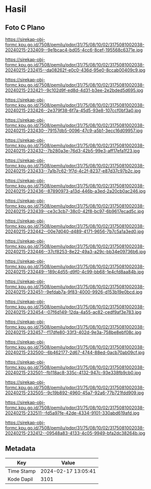 # Hasil

## Foto C Plano

https://sirekap-obj-formc.kpu.go.id/7508/pemilu/pdpr/31/75/08/10/02/3175081002038-20240215-232409--9e1bcac4-bd05-4cc6-8cef-195568c6371e.jpg

https://sirekap-obj-formc.kpu.go.id/7508/pemilu/pdpr/31/75/08/10/02/3175081002038-20240215-232415--da08262f-e0c0-436d-95e0-8ccab00409c9.jpg

https://sirekap-obj-formc.kpu.go.id/7508/pemilu/pdpr/31/75/08/10/02/3175081002038-20240215-232421--9c102d9f-ed8d-4d31-b3ee-2e2bded5d695.jpg

https://sirekap-obj-formc.kpu.go.id/7508/pemilu/pdpr/31/75/08/10/02/3175081002038-20240215-232426--2e379f38-6f7a-45d5-93e8-107ccf0bf3a0.jpg

https://sirekap-obj-formc.kpu.go.id/7508/pemilu/pdpr/31/75/08/10/02/3175081002038-20240215-232430--79157db5-0096-47c9-a5b1-3ecc16d09957.jpg

https://sirekap-obj-formc.kpu.go.id/7508/pemilu/pdpr/31/75/08/10/02/3175081002038-20240215-232432--7b280a3e-76d3-42b5-99e3-aff17efa1f23.jpg

https://sirekap-obj-formc.kpu.go.id/7508/pemilu/pdpr/31/75/08/10/02/3175081002038-20240215-232433--7a1b7c62-1f7d-4c2f-8237-e87d37c97b2c.jpg

https://sirekap-obj-formc.kpu.go.id/7508/pemilu/pdpr/31/75/08/10/02/3175081002038-20240215-232436--87890973-a13d-446b-a3ed-2a20cb0ac246.jpg

https://sirekap-obj-formc.kpu.go.id/7508/pemilu/pdpr/31/75/08/10/02/3175081002038-20240215-232439--ce3c3cb7-38c0-42f8-bc97-6b9617ecad5c.jpg

https://sirekap-obj-formc.kpu.go.id/7508/pemilu/pdpr/31/75/08/10/02/3175081002038-20240215-232442--00e7d040-d489-4171-9656-7b7c5a1a3ed0.jpg

https://sirekap-obj-formc.kpu.go.id/7508/pemilu/pdpr/31/75/08/10/02/3175081002038-20240215-232446--37cf8253-8e22-49a3-a29c-bb34e09736b6.jpg

https://sirekap-obj-formc.kpu.go.id/7508/pemilu/pdpr/31/75/08/10/02/3175081002038-20240215-232449--189c4d55-d9f0-4c99-bb68-1e4cfd8aa84b.jpg

https://sirekap-obj-formc.kpu.go.id/7508/pemilu/pdpr/31/75/08/10/02/3175081002038-20240215-232451--9efdab7a-9f83-4000-9926-d153b19e0bcd.jpg

https://sirekap-obj-formc.kpu.go.id/7508/pemilu/pdpr/31/75/08/10/02/3175081002038-20240215-232454--07f6d149-12da-4a55-ac82-cedf9af3e783.jpg

https://sirekap-obj-formc.kpu.go.id/7508/pemilu/pdpr/31/75/08/10/02/3175081002038-20240215-232457--f17dfe80-33f3-402d-9e3a-758be8ebf08c.jpg

https://sirekap-obj-formc.kpu.go.id/7508/pemilu/pdpr/31/75/08/10/02/3175081002038-20240215-232500--6b462177-2d67-4744-88ed-0acb70ab09cf.jpg

https://sirekap-obj-formc.kpu.go.id/7508/pemilu/pdpr/31/75/08/10/02/3175081002038-20240215-232501--fb118ac8-335c-4132-947c-93e338fb9cb0.jpg

https://sirekap-obj-formc.kpu.go.id/7508/pemilu/pdpr/31/75/08/10/02/3175081002038-20240215-232505--9c19b892-4960-45a7-92a6-77b721fdd909.jpg

https://sirekap-obj-formc.kpu.go.id/7508/pemilu/pdpr/31/75/08/10/02/3175081002038-20240215-232511--fd5a97fe-42de-4334-9101-330abd619afd.jpg

https://sirekap-obj-formc.kpu.go.id/7508/pemilu/pdpr/31/75/08/10/02/3175081002038-20240215-232412--09548a83-4133-4c05-9949-bfa2dc38264b.jpg


## Metadata

| Key        | Value               |
| ---------- | ------------------- |
| Time Stamp | 2024-02-17 13:05:41 |
| Kode Dapil | 3101                |



